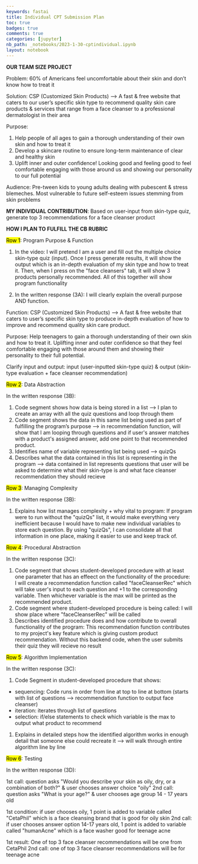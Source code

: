 ```yaml
---
keywords: fastai
title: Individual CPT Submission Plan
toc: true 
badges: true
comments: true 
categories: [jupyter]
nb_path: _notebooks/2023-1-30-cptindividual.ipynb
layout: notebook
---
```


<!--
#################################################
### THIS FILE WAS AUTOGENERATED! DO NOT EDIT! ###
#################################################
# file to edit: _notebooks/2023-1-30-cptindividual.ipynb
-->

<div class="container" id="notebook-container">
        
<div class="cell border-box-sizing text_cell rendered"><div class="inner_cell">
<div class="text_cell_render border-box-sizing rendered_html">
<p><strong>OUR TEAM SIZE PROJECT</strong></p>
<p>Problem: 60% of Americans feel uncomfortable about their skin and don’t know how to treat it</p>
<p>Solution: CSP (Customized Skin Products) --&gt; A fast &amp; free website that caters to our user’s specific skin type to recommend quality skin care products &amp; services that range from a face cleanser to a professional dermatologist in their area</p>
<p>Purpose:</p>
<ol>
<li>Help people of all ages to gain a thorough understanding of their own skin and how to treat it </li>
<li>Develop a skincare routine to ensure long-term maintenance of clear and healthy skin </li>
<li>Uplift inner and outer confidence! Looking good and feeling good to feel comfortable engaging with those around us and showing our personality to our full potential</li>
</ol>
<p>Audience: Pre-tween kids to young adults dealing with pubescent &amp; stress blemeches. Most vulnerable to future self-esteem issues stemming from skin problems</p>

</div>
</div>
</div>
<div class="cell border-box-sizing text_cell rendered"><div class="inner_cell">
<div class="text_cell_render border-box-sizing rendered_html">
<p><strong>MY INDIVIDUAL CONTRIBUTION</strong>: Based on user-input from skin-type quiz, generate top 3 recommendations for a face cleanser product</p>

</div>
</div>
</div>
<div class="cell border-box-sizing text_cell rendered"><div class="inner_cell">
<div class="text_cell_render border-box-sizing rendered_html">
<p><strong>HOW I PLAN TO FULFILL THE CB RUBRIC</strong></p>
<p><mark>Row 1</mark>: Program Purpose &amp; Function</p>
<ol>
<li><p>In the video: I will pretend I am a user and fill out the multiple choice skin-type quiz (input). Once I press generate results, it will show the output which is an in-depth evaluation of my skin type and how to treat it. Then, when I press on the "face cleansers" tab, it will show 3 products personally recommended. All of this together will show program functionality</p>
</li>
<li><p>In the written response (3A): I will clearly explain the overall purpose AND function.</p>
</li>
</ol>
<p>Function: CSP (Customized Skin Products) --&gt; A fast &amp; free website that caters to user’s specific skin type to produce in-depth evaluation of how to improve and recommend quality skin care product.</p>
<p>Purpose: Help teenagers to gain a thorough understanding of their own skin and how to treat it. Uplifting inner and outer confidence so that they feel comfortable engaging with those around them and showing their personality to their full potential.</p>
<p>Clarify input and output: input (user-inputted skin-type quiz) &amp; output (skin-type evaluation + face cleanser recommendation)</p>
<p><mark>Row 2</mark>: Data Abstraction</p>
<p>In the written response (3B):</p>
<ol>
<li>Code segment shows how data is being stored in a list --&gt; I plan to create an array with all the quiz questions and loop through them </li>
<li>Code segment shows the data in this same list being used as part of fulfilling the program’s purpose --&gt; in recommendation function, will show that I am looping through questions and if user's answer matches with a product's assigned answer, add one point to that recommended product. </li>
<li>Identifies name of variable representing list being used --&gt; quizQs</li>
<li>Describes what the data contained in this list is representing in the program --&gt; data contained in list represents questions that user will be asked to determine what their skin-type is and what face cleanser recommendation they should recieve </li>
</ol>
<p><mark>Row 3</mark>: Managing Complexity</p>
<p>In the written response (3B):</p>
<ol>
<li>Explains how list manages complexity + why vital to program: If program were to run without the "quizQs" list, it would make everything very inefficient because I would have to make new individual variables to store each question. By using "quizQs", I can consolidate all that information in one place, making it easier to use
and keep track of.</li>
</ol>
<p><mark>Row 4</mark>: Procedural Abstraction</p>
<p>In the written response (3C):</p>
<ol>
<li>Code segment that shows student-developed procedure with at least one parameter that has an effeect on the functionality of the procedure: I will create a recommendation function called "faceCleanserRec" which will take user's input to each question and +1 to the corresponding variable. Then whichever variable is the max will be printed as the recommended product. </li>
<li>Code segment where student-developed procedure is being called: I will show place where "faceCleanserRec" will be called</li>
<li>Describes identified procedure does and how contribute to overall functionality of the program: This recommendation function contributes to my project's key feature which is giving custom product recommendation. Without this backend code, when the user submits their quiz they will recieve no result </li>
</ol>
<p><mark>Row 5</mark>:  Algorithm Implementation</p>
<p>In the written response (3C):</p>
<ol>
<li>Code Segment in student-developed procedure that shows: </li>
</ol>
<ul>
<li>sequencing: Code runs in order from line at top to line at bottom (starts with list of questions --&gt; recommendation function to output face cleanser)</li>
<li>iteration: iterates through list of questions</li>
<li>selection: if/else statements to check which variable is the max to output what product to recommend</li>
</ul>
<ol>
<li>Explains in detailed steps how the identified algorithm works in enough detail that someone else could recreate it --&gt; will walk through entire algorithm line by line</li>
</ol>
<p><mark>Row 6</mark>: Testing</p>
<p>In the written response (3D):</p>
<p>1st call: question asks "Would you describe your skin as oily, dry, or a combination of both?" &amp; user chooses answer choice "oily"
2nd call: question asks "What is your age?" &amp; user chooses age group 14 - 17 years old</p>
<p>1st condition: if user chooses oily, 1 point is added to variable called "CetaPhil" which is a face cleansing brand that is good for oily skin 
2nd call: if user chooses answer option 14-17 years old, 1 point is added to variable called "humanAcne" which is a face washer good for teenage acne</p>
<p>1st result: One of top 3 face cleanser recommendations will be one from CetaPhil
2nd call: one of top 3 face cleanser recommendations will be for teenage acne</p>

</div>
</div>
</div>
</div>
 

